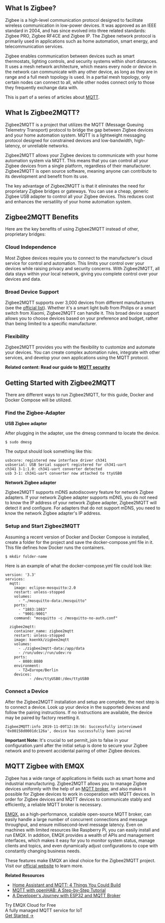 ## What Is Zigbee?

Zigbee is a high-level communication protocol designed to facilitate wireless communication in low-power devices. It was approved as an IEEE standard in 2004, and has since evolved into three related standards: Zigbee PRO, Zigbee RF4CE and Zigbee IP. The Zigbee network protocol is primarily used in applications such as home automation, smart energy, and telecommunication services.

Zigbee enables communication between devices such as smart thermostats, lighting controls, and security systems within short distances. It uses a mesh network architecture, which means every node or device in the network can communicate with any other device, as long as they are in range and a full mesh topology is used. In a partial mesh topology, only certain nodes can connect to all, while other nodes connect only to those they frequently exchange data with.

This is part of a series of articles about [MQTT](https://www.emqx.com/en/blog/the-easiest-guide-to-getting-started-with-mqtt).

## What Is Zigbee2MQTT?

Zigbee2MQTT is a project that utilizes the MQTT (Message Queuing Telemetry Transport) protocol to bridge the gap between Zigbee devices and your home automation system. MQTT is a lightweight messaging protocol designed for constrained devices and low-bandwidth, high-latency, or unreliable networks.

Zigbee2MQTT allows your Zigbee devices to communicate with your home automation system via MQTT. This means that you can control all your Zigbee devices from a single platform, regardless of their manufacturer. Zigbee2MQTT is open source software, meaning anyone can contribute to its development and benefit from its use.

The key advantage of Zigbee2MQTT is that it eliminates the need for proprietary Zigbee bridges or gateways. You can use a cheap, generic Zigbee USB adapter to control all your Zigbee devices. This reduces cost and enhances the versatility of your home automation system.

## Zigbee2MQTT Benefits

Here are the key benefits of using Zigbee2MQTT instead of other, proprietary bridges:

### Cloud Independence

Most Zigbee devices require you to connect to the manufacturer's cloud service for control and automation. This limits your control over your devices while raising privacy and security concerns. With Zigbee2MQTT, all data stays within your local network, giving you complete control over your devices and data.

### Broad Device Support

Zigbee2MQTT supports over 3,000 devices from different manufacturers (see the [official list](https://www.zigbee2mqtt.io/supported-devices/)). Whether it's a smart light bulb from Philips or a smart switch from Xiaomi, Zigbee2MQTT can handle it. This broad device support allows you to choose devices based on your preference and budget, rather than being limited to a specific manufacturer.

### Flexibility

Zigbee2MQTT provides you with the flexibility to customize and automate your devices. You can create complex automation rules, integrate with other services, and develop your own applications using the MQTT protocol.

**Related content: Read our guide to** **[MQTT security](https://www.emqx.com/en/blog/essential-things-to-know-about-mqtt-security)**

## Getting Started with Zigbee2MQTT  

There are different ways to run Zigbee2MQTT, for this guide, Docker and Docker Compose will be utilized.

### Find the Zigbee-Adapter

**USB Zigbee adapter**

After plugging in the adapter, use the dmesg command to locate the device.

```
$ sudo dmesg
```

The output should look something like this:

```
usbcore: registered new interface driver ch341
usbserial: USB Serial support registered for ch341-uart
ch341 3-1:1.0: ch341-uart converter detected
usb 3-1: ch341-uart converter now attached to ttyUSB0
```

**Network Zigbee adapter**

Zigbee2MQTT supports mDNS autodiscovery feature for network Zigbee adapters. If your network Zigbee adapter supports mDNS, you do not need to know the IP address of your network Zigbee adapter, Zigbee2MQTT will detect it and configure. For adapters that do not support mDNS, you need to know the network Zigbee adapter's IP address.

### Setup and Start Zigbee2MQTT

Assuming a recent version of Docker and Docker Compose is installed, create a folder for the project and save the docker-compose.yml file in it. This file defines how Docker runs the containers.

```
$ mkdir folder-name
```

Here is an example of what the docker-compose.yml file could look like:

```
version: '3.3'
services:
  mqtt:
    image: eclipse-mosquitto:2.0
    restart: unless-stopped
    volumes:
      - "./mosquitto-data:/mosquitto"
    ports:
      - "1883:1883"
      - "9001:9001"
    command: "mosquitto -c /mosquitto-no-auth.conf"

  zigbee2mqtt:
    container_name: zigbee2mqtt
    restart: unless-stopped
    image: koenkk/zigbee2mqtt
    volumes:
      - ./zigbee2mqtt-data:/app/data
      - /run/udev:/run/udev:ro
    ports:
      - 8080:8080
    environment:
      - TZ=Europe/Berlin
    devices:
           - /dev/ttyUSB0:/dev/ttyUSB0
```

### Connect a Device

After the Zigbee2MQTT installation and setup are complete, the next step is to connect a device. Look up your device in the supported devices and follow the pairing instructions. If no instructions are available, the device may be paired by factory resetting it.

```
Zigbee2MQTT:info 2019-11-09T12:19:56: Successfully interviewed '0x00158d0001dc126a', device has successfully been paired
```

**Important Note:** It's crucial to set permit_join to false in your configuration.yaml after the initial setup is done to secure your Zigbee network and to prevent accidental pairing of other Zigbee devices.

## MQTT Zigbee with EMQX

Zigbee has a wide range of applications in fields such as smart home and industrial manufacturing. Zigbee2MQTT allows you to manage Zigbee devices uniformly with the help of an [MQTT broker](https://www.emqx.com/en/blog/the-ultimate-guide-to-mqtt-broker-comparison), and also makes it possible for Zigbee devices to work in cooperation with MQTT devices. In order for Zigbee devices and MQTT devices to communicate stably and efficiently, a reliable MQTT broker is necessary.

[EMQX](https://github.com/emqx/emqx), as a high-performance, scalable open-source MQTT broker, can easily handle a large number of concurrent connections and message throughput, and ensure millisecond-level message latency. Even on machines with limited resources like Raspberry Pi, you can easily install and run EMQX. In addition, EMQX provides a wealth of APIs and management interfaces, which makes it easy for you to monitor system status, manage clients and topics, and even dynamically adjust configurations to cope with constantly changing business needs.

These features make EMQX an ideal choice for the Zigbee2MQTT project. Visit our [official website](https://www.emqx.com/en) to learn more.


**Related Resources**

- [Home Assistant and MQTT: 4 Things You Could Build](https://www.emqx.com/en/blog/home-assistant-and-mqtt-4-things-you-could-build)
- [MQTT with openHAB: A Step-by-Step Tutorial](https://www.emqx.com/en/blog/set-up-emqx-cloud-mqtt-broker-with-openhab)
- [A Developer's Journey with ESP32 and MQTT Broker](https://www.emqx.com/en/blog/a-developer-s-journey-with-esp32-and-mqtt-broker)


<section class="promotion">
    <div>
        Try EMQX Cloud for Free
        <div class="is-size-14 is-text-normal has-text-weight-normal">A fully managed MQTT service for IoT</div>
    </div>
    <a href="https://accounts.emqx.com/signup?continue=https://cloud-intl.emqx.com/console/deployments/0?oper=new" class="button is-gradient px-5">Get Started →</a>
</section>
